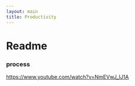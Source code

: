 ```yaml
---
layout: main
title: Productivity
---
```


# Readme

### process

https://www.youtube.com/watch?v=NmEVwJ_lJ1A
